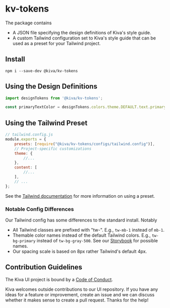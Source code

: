 # kv-tokens

The package contains

-   A JSON file specifying the design definitions of Kiva's style guide.
-   A custom Tailwind configuration set to Kiva's style guide that can be used as a preset for your Tailwind project.

## Install

`npm i --save-dev @kiva/kv-tokens`

## Using the Design Definitions

```js
import designTokens from '@kiva/kv-tokens';

const primaryTextColor = designTokens.colors.theme.DEFAULT.text.primary;
```

## Using the Tailwind Preset

```js
// tailwind.config.js
module.exports = {
	presets: [require("@kiva/kv-tokens/configs/tailwind.config")],
	// Project-specific customizations
	theme: {
		//...
	},
	content: [
		//...
	],
	// ...
};
```

See the [Tailwind documentation](https://tailwindcss.com/docs/configuration#presets) for more information on using a preset.

### Notable Config Differences

Our Tailwind config has some differences to the standard install. Notably

-   All Tailwind classes are prefixed with "tw-". E.g., `tw-mb-1` instead of `mb-1`.
-   Themable color names instead of the default Tailwind colors. E.g., `tw-bg-primary` instead of `tw-bg-gray-500`.
    See our [Storybook](https://main--608b4cf87f686c00213841b1.chromatic.com/?path=/docs/base-styling-primitives--primitives) for possible names.
-   Our spacing scale is based on 8px rather Tailwind's default 4px.

## Contribution Guidelines

The Kiva UI project is bound by a [Code of Conduct](https://github.com/kiva/ui/blob/master/code_of_conduct.md).

Kiva welcomes outside contributions to our UI repository. If you have any ideas for a feature or improvement, create an issue and we can discuss whether it makes sense to create a pull request. Thanks for the help!
